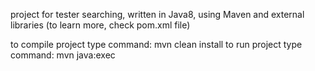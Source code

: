 project for tester searching, written in Java8, using Maven and external libraries (to learn more, check pom.xml file)

to compile project type command: mvn clean install 
to run project type command: mvn java:exec